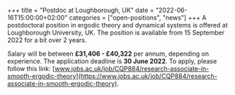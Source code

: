 +++
title = "Postdoc at Loughborough, UK"
date = "2022-06-16T15:00:00+02:00"
categories = ["open-positions", "news"]
+++
A postdoctoral position in ergodic theory and dynamical systems is offered 
at Loughborough University, UK. The position is available from 
15 September 2022 for a bit over 2 years. 

Salary will be between **£31,406 - £40,322** per annum, depending on experience.
The application deadline is **30 June 2022**. To apply, please follow this link:
[www.jobs.ac.uk/job/CQP884/research-associate-in-smooth-ergodic-theory](https://www.jobs.ac.uk/job/CQP884/research-associate-in-smooth-ergodic-theory).

